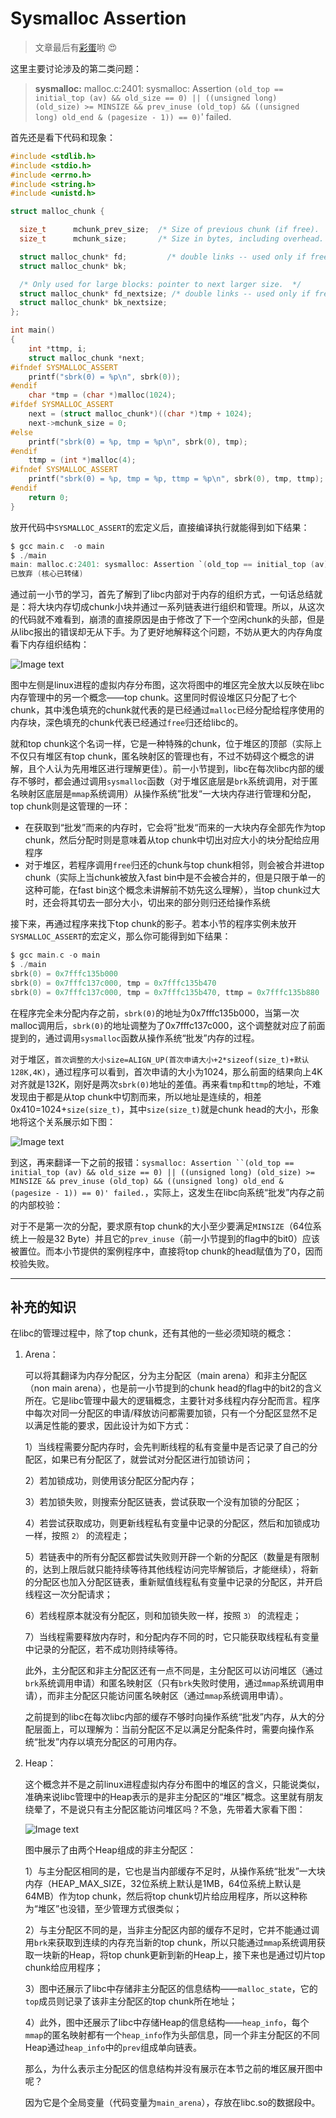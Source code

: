 # Sysmalloc Assertion

> 文章最后有[彩蛋](#补充的知识)哟 :heart_eyes:

这里主要讨论涉及的第二类问题：

> **sysmalloc:** malloc.c:2401: sysmalloc: Assertion `(old_top == initial_top (av) && old_size == 0) || ((unsigned long) (old_size) >= MINSIZE && prev_inuse (old_top) && ((unsigned long) old_end & (pagesize - 1)) == 0)`' failed.

首先还是看下代码和现象：

```C
#include <stdlib.h>
#include <stdio.h>
#include <errno.h>
#include <string.h>
#include <unistd.h>

struct malloc_chunk {

  size_t      mchunk_prev_size;  /* Size of previous chunk (if free).  */
  size_t      mchunk_size;       /* Size in bytes, including overhead. */

  struct malloc_chunk* fd;         /* double links -- used only if free. */
  struct malloc_chunk* bk;

  /* Only used for large blocks: pointer to next larger size.  */
  struct malloc_chunk* fd_nextsize; /* double links -- used only if free. */
  struct malloc_chunk* bk_nextsize;
};

int main()
{
    int *ttmp, i;
    struct malloc_chunk *next;
#ifndef SYSMALLOC_ASSERT
    printf("sbrk(0) = %p\n", sbrk(0));
#endif
    char *tmp = (char *)malloc(1024);
#ifdef SYSMALLOC_ASSERT
    next = (struct malloc_chunk*)((char *)tmp + 1024);
    next->mchunk_size = 0;
#else
    printf("sbrk(0) = %p, tmp = %p\n", sbrk(0), tmp);
#endif
    ttmp = (int *)malloc(4);
#ifndef SYSMALLOC_ASSERT
    printf("sbrk(0) = %p, tmp = %p, ttmp = %p\n", sbrk(0), tmp, ttmp);
#endif
	return 0;
}
```

放开代码中`SYSMALLOC_ASSERT`的宏定义后，直接编译执行就能得到如下结果：

```c
$ gcc main.c  -o main
$ ./main
main: malloc.c:2401: sysmalloc: Assertion `(old_top == initial_top (av) && old_size == 0) || ((unsigned long) (old_size) >= MINSIZE && prev_inuse (old_top) && ((unsigned long) old_end & (pagesize - 1)) == 0)' failed.
已放弃 (核心已转储)
```

通过前一小节的学习，首先了解到了libc内部对于内存的组织方式，一句话总结就是：将大块内存切成chunk小块并通过一系列链表进行组织和管理。所以，从这次的代码就不难看到，崩溃的直接原因是由于修改了下一个空闲chunk的头部，但是从libc报出的错误却无从下手。为了更好地解释这个问题，不妨从更大的内存角度看下内存组织结构：

![Image text](../../../img-storage/topchunk%E5%88%9D%E8%AF%86.svg)

图中左侧是linux进程的虚拟内存分布图，这次将图中的堆区完全放大以反映在libc内存管理中的另一个概念——top chunk。这里同时假设堆区只分配了七个chunk，其中浅色填充的chunk就代表的是已经通过`malloc`已经分配给程序使用的内存块，深色填充的chunk代表已经通过`free`归还给libc的。

就和top chunk这个名词一样，它是一种特殊的chunk，位于堆区的顶部（实际上不仅只有堆区有top chunk，匿名映射区的管理也有，不过不妨碍这个概念的讲解，且个人认为先用堆区进行理解更佳）。前一小节提到，libc在每次libc内部的缓存不够时，都会通过调用`sysmalloc`函数（对于堆区底层是`brk`系统调用，对于匿名映射区底层是`mmap`系统调用）从操作系统”批发“一大块内存进行管理和分配，top chunk则是这管理的一环：

- 在获取到“批发”而来的内存时，它会将”批发“而来的一大块内存全部先作为top chunk，然后分配时则是意味着从top chunk中切出对应大小的块分配给应用程序
- 对于堆区，若程序调用`free`归还的chunk与top chunk相邻，则会被合并进top chunk（实际上当chunk被放入fast bin中是不会被合并的，但是只限于单一的这种可能，在fast bin这个概念未讲解前不妨先这么理解），当top chunk过大时，还会将其切去一部分大小，切出来的部分则归还给操作系统

接下来，再通过程序来找下top chunk的影子。若本小节的程序实例未放开`SYSMALLOC_ASSERT`的宏定义，那么你可能得到如下结果：

```c
$ gcc main.c -o main
$ ./main
sbrk(0) = 0x7fffc135b000
sbrk(0) = 0x7fffc137c000, tmp = 0x7fffc135b470
sbrk(0) = 0x7fffc137c000, tmp = 0x7fffc135b470, ttmp = 0x7fffc135b880
```

在程序完全未分配内存之前，`sbrk(0)`的地址为0x7fffc135b000，当第一次malloc调用后，`sbrk(0)`的地址调整为了0x7fffc137c000，这个调整就对应了前面提到的，通过调用`sysmalloc`函数从操作系统“批发”内存的过程。

对于堆区，`首次调整的大小size=ALIGN_UP(首次申请大小+2*sizeof(size_t)+默认128K,4K)`，通过程序可以看到，首次申请的大小为1024，那么前面的结果向上4K对齐就是132K，刚好是两次`sbrk(0)`地址的差值。再来看`tmp`和`ttmp`的地址，不难发现由于都是从top chunk中切割而来，所以地址是连续的，相差0x410=1024+`size(size_t)`，其中`size(size_t)`就是chunk head的大小，形象地将这个关系展示如下图：

![Image text](../../../img-storage/topchunk%E9%9A%8Fmalloc%E5%8F%98%E5%8C%96.svg)

到这，再来翻译一下之前的报错：`sysmalloc: Assertion ``(old_top == initial_top (av) && old_size == 0) || ((unsigned long) (old_size) >= MINSIZE && prev_inuse (old_top) && ((unsigned long) old_end & (pagesize - 1)) == 0)' failed.`，实际上，这发生在libc向系统“批发”内存之前的内部校验：

对于不是第一次的分配，要求原有top chunk的大小至少要满足`MINSIZE`（64位系统上一般是32 Byte）并且它的`prev_inuse`（前一小节提到的flag中的bit0）应该被置位。而本小节提供的案例程序中，直接将top chunk的head赋值为了0，因而校验失败。

---

## 补充的知识

在libc的管理过程中，除了top chunk，还有其他的一些必须知晓的概念：

1. Arena：

   可以将其翻译为内存分配区，分为主分配区（main arena）和非主分配区（non main arena），也是前一小节提到的chunk head的flag中的bit2的含义所在。它是libc管理中最大的逻辑概念，主要针对多线程内存分配而言。程序中每次对同一分配区的申请/释放访问都需要加锁，只有一个分配区显然不足以满足性能的要求，因此设计为如下方式：

   1）当线程需要分配内存时，会先判断线程的私有变量中是否记录了自己的分配区，如果已有分配区了，就尝试对分配区进行加锁访问；

   2）若加锁成功，则使用该分配区分配内存；

   3）若加锁失败，则搜索分配区链表，尝试获取一个没有加锁的分配区；

   4）若尝试获取成功，则更新线程私有变量中记录的分配区，然后和加锁成功一样，按照 `2）` 的流程走；

   5）若链表中的所有分配区都尝试失败则开辟一个新的分配区（数量是有限制的，达到上限后就只能持续等待其他线程访问完毕解锁后，才能继续），将新的分配区也加入分配区链表，重新赋值线程私有变量中记录的分配区，并开启线程这一次分配请求；

   6）若线程原本就没有分配区，则和加锁失败一样，按照 `3）` 的流程走；

   7）当线程需要释放内存时，和分配内存不同的时，它只能获取线程私有变量中记录的分配区，若不成功则持续等待。

   此外，主分配区和非主分配区还有一点不同是，主分配区可以访问堆区（通过`brk`系统调用申请）和匿名映射区（只有`brk`失败时使用，通过`mmap`系统调用申请），而非主分配区只能访问匿名映射区（通过`mmap`系统调用申请）。

   之前提到的libc在每次libc内部的缓存不够时向操作系统“批发”内存，从大的分配层面上，可以理解为：当前分配区不足以满足分配条件时，需要向操作系统“批发”内存以填充分配区的可用内存。

2. Heap：

   这个概念并不是之前linux进程虚拟内存分布图中的堆区的含义，只能说类似，准确来说libc管理中的Heap表示的是非主分配区的“堆区”概念。这里就有朋友绕晕了，不是说只有主分配区能访问堆区吗？不急，先带着大家看下图：

   ![Image text](../../../img-storage/heap%E5%88%9D%E8%AF%86.svg)

   图中展示了由两个Heap组成的非主分配区：
   
   1）与主分配区相同的是，它也是当内部缓存不足时，从操作系统“批发”一大块内存（HEAP_MAX_SIZE，32位系统上默认是1MB，64位系统上默认是64MB）作为top chunk，然后将top chunk切片给应用程序，所以这种称为“堆区”也没错，至少管理方式很类似；
   
   2）与主分配区不同的是，当非主分配区内部的缓存不足时，它并不能通过调用`brk`来获取到连续的内存充当新的top chunk，所以只能通过`mmap`系统调用获取一块新的Heap，将top chunk更新到新的Heap上，接下来也是通过切片top chunk给应用程序；
   
   3）图中还展示了libc中存储非主分配区的信息结构——`malloc_state`，它的`top`成员则记录了该非主分配区的top chunk所在地址；
   
   4）此外，图中还展示了libc中存储Heap的信息结构——`heap_info`，每个`mmap`的匿名映射都有一个`heap_info`作为头部信息，同一个非主分配区的不同Heap通过`heap_info`中的`prev`组成单向链表。
   
   那么，为什么表示主分配区的信息结构并没有展示在本节之前的堆区展开图中呢？
   
   因为它是个全局变量（代码变量为`main_arena`），存放在libc.so的数据段中。

